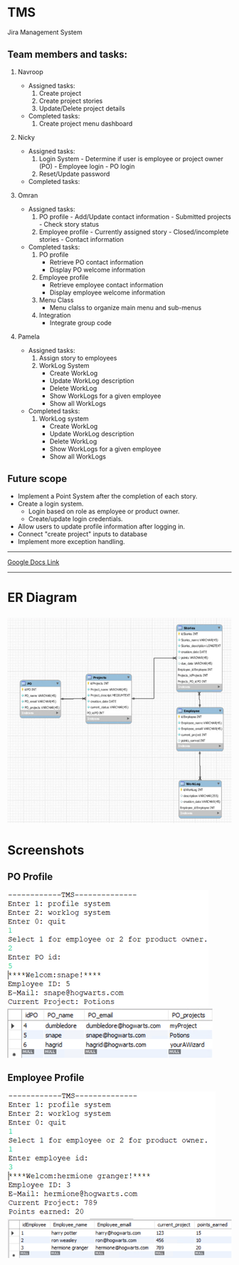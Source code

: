 # TMS
Jira Management System

Team members and tasks:
-----------------------
1. Navroop
   - Assigned tasks:
        1. Create project
        2. Create project stories
        3. Update/Delete project details
   - Completed tasks:
        1. Create project menu dashboard
   
2. Nicky
   - Assigned tasks:
        1. Login System
          - Determine if user is employee or project owner (PO)
          - Employee login
          - PO login
        2. Reset/Update password 
   - Completed tasks:
   
3. Omran
   - Assigned tasks:
        1. PO profile
          - Add/Update contact information
          - Submitted projects
          - Check story status
        3. Employee profile
          - Currently assigned story
          - Closed/incomplete stories
          - Contact information 
   - Completed tasks:
      1. PO profile
          - Retrieve PO contact information
          - Display PO welcome information
      2. Employee profile
          - Retrieve employee contact information
          - Display employee welcome information
      3. Menu Class
          - Menu clalss to organize main menu and sub-menus
      4. Integration
          - Integrate group code
4. Pamela
   - Assigned tasks:
      1. Assign story to employees
      2. WorkLog System
          - Create WorkLog
          - Update WorkLog description
          - Delete WorkLog
          - Show WorkLogs for a given employee
          - Show all WorkLogs 
   - Completed tasks:
      1. WorkLog system 
          - Create WorkLog
          - Update WorkLog description
          - Delete WorkLog
          - Show WorkLogs for a given employee
          - Show all WorkLogs


Future scope
------------
- Implement a Point System after the completion of each story.
- Create a login system.
   - Login based on role as employee or product owner.
   - Create/update login credentials.
- Allow users to update profile information after logging in.
- Connect "create project" inputs to database
- Implement more exception handling.

------------

[Google Docs Link](https://docs.google.com/document/d/1wg74vzoU9hXGs3bU7uZME8QdFtB5F7EDd6i17VqK3Do/edit?usp=sharing)

-------------
# ER Diagram

![ER Diagram](https://github.com/nkhangura/TMS/blob/ReadMe-Updates/Screenshot%202022-07-14%20151928.png)
-------------
# Screenshots

## PO Profile

![PO Profile](https://github.com/nkhangura/TMS/blob/main/Screenshots/profile%20system%20for%20PO.png)
![PO Table](https://github.com/nkhangura/TMS/blob/ReadMe-Updates/PO%20Table.png)

## Employee Profile
![Employee Profile](https://github.com/nkhangura/TMS/blob/ReadMe-Updates/profile%20system%20for%20employee.png)
![Employee Table](https://github.com/nkhangura/TMS/blob/ReadMe-Updates/Employee%20Table.png)


